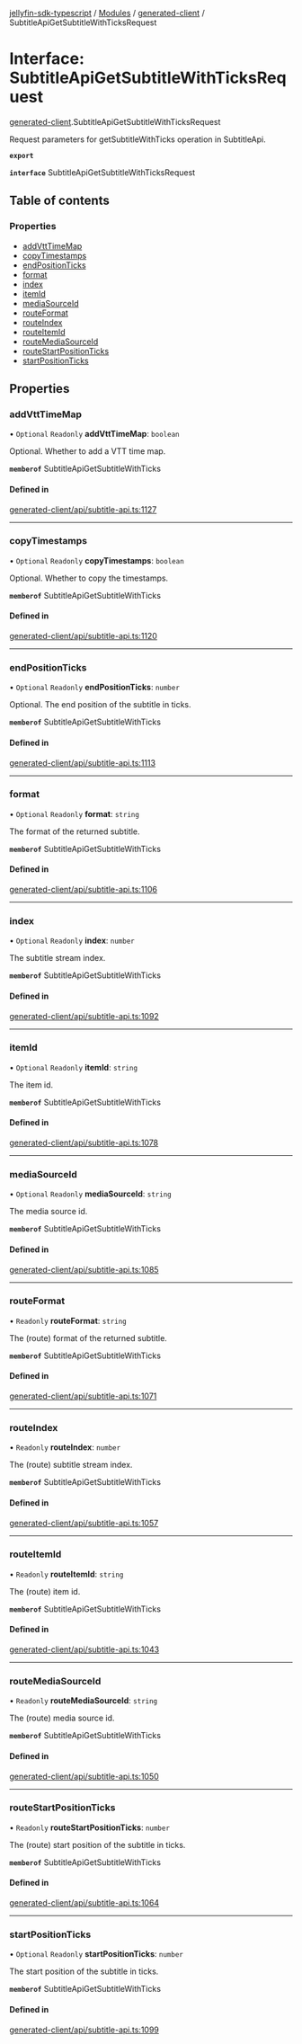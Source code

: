 [jellyfin-sdk-typescript](../README.md) / [Modules](../modules.md) / [generated-client](../modules/generated_client.md) / SubtitleApiGetSubtitleWithTicksRequest

# Interface: SubtitleApiGetSubtitleWithTicksRequest

[generated-client](../modules/generated_client.md).SubtitleApiGetSubtitleWithTicksRequest

Request parameters for getSubtitleWithTicks operation in SubtitleApi.

**`export`**

**`interface`** SubtitleApiGetSubtitleWithTicksRequest

## Table of contents

### Properties

- [addVttTimeMap](generated_client.SubtitleApiGetSubtitleWithTicksRequest.md#addvtttimemap)
- [copyTimestamps](generated_client.SubtitleApiGetSubtitleWithTicksRequest.md#copytimestamps)
- [endPositionTicks](generated_client.SubtitleApiGetSubtitleWithTicksRequest.md#endpositionticks)
- [format](generated_client.SubtitleApiGetSubtitleWithTicksRequest.md#format)
- [index](generated_client.SubtitleApiGetSubtitleWithTicksRequest.md#index)
- [itemId](generated_client.SubtitleApiGetSubtitleWithTicksRequest.md#itemid)
- [mediaSourceId](generated_client.SubtitleApiGetSubtitleWithTicksRequest.md#mediasourceid)
- [routeFormat](generated_client.SubtitleApiGetSubtitleWithTicksRequest.md#routeformat)
- [routeIndex](generated_client.SubtitleApiGetSubtitleWithTicksRequest.md#routeindex)
- [routeItemId](generated_client.SubtitleApiGetSubtitleWithTicksRequest.md#routeitemid)
- [routeMediaSourceId](generated_client.SubtitleApiGetSubtitleWithTicksRequest.md#routemediasourceid)
- [routeStartPositionTicks](generated_client.SubtitleApiGetSubtitleWithTicksRequest.md#routestartpositionticks)
- [startPositionTicks](generated_client.SubtitleApiGetSubtitleWithTicksRequest.md#startpositionticks)

## Properties

### addVttTimeMap

• `Optional` `Readonly` **addVttTimeMap**: `boolean`

Optional. Whether to add a VTT time map.

**`memberof`** SubtitleApiGetSubtitleWithTicks

#### Defined in

[generated-client/api/subtitle-api.ts:1127](https://github.com/thornbill/jellyfin-sdk-typescript/blob/b0f5501/src/generated-client/api/subtitle-api.ts#L1127)

___

### copyTimestamps

• `Optional` `Readonly` **copyTimestamps**: `boolean`

Optional. Whether to copy the timestamps.

**`memberof`** SubtitleApiGetSubtitleWithTicks

#### Defined in

[generated-client/api/subtitle-api.ts:1120](https://github.com/thornbill/jellyfin-sdk-typescript/blob/b0f5501/src/generated-client/api/subtitle-api.ts#L1120)

___

### endPositionTicks

• `Optional` `Readonly` **endPositionTicks**: `number`

Optional. The end position of the subtitle in ticks.

**`memberof`** SubtitleApiGetSubtitleWithTicks

#### Defined in

[generated-client/api/subtitle-api.ts:1113](https://github.com/thornbill/jellyfin-sdk-typescript/blob/b0f5501/src/generated-client/api/subtitle-api.ts#L1113)

___

### format

• `Optional` `Readonly` **format**: `string`

The format of the returned subtitle.

**`memberof`** SubtitleApiGetSubtitleWithTicks

#### Defined in

[generated-client/api/subtitle-api.ts:1106](https://github.com/thornbill/jellyfin-sdk-typescript/blob/b0f5501/src/generated-client/api/subtitle-api.ts#L1106)

___

### index

• `Optional` `Readonly` **index**: `number`

The subtitle stream index.

**`memberof`** SubtitleApiGetSubtitleWithTicks

#### Defined in

[generated-client/api/subtitle-api.ts:1092](https://github.com/thornbill/jellyfin-sdk-typescript/blob/b0f5501/src/generated-client/api/subtitle-api.ts#L1092)

___

### itemId

• `Optional` `Readonly` **itemId**: `string`

The item id.

**`memberof`** SubtitleApiGetSubtitleWithTicks

#### Defined in

[generated-client/api/subtitle-api.ts:1078](https://github.com/thornbill/jellyfin-sdk-typescript/blob/b0f5501/src/generated-client/api/subtitle-api.ts#L1078)

___

### mediaSourceId

• `Optional` `Readonly` **mediaSourceId**: `string`

The media source id.

**`memberof`** SubtitleApiGetSubtitleWithTicks

#### Defined in

[generated-client/api/subtitle-api.ts:1085](https://github.com/thornbill/jellyfin-sdk-typescript/blob/b0f5501/src/generated-client/api/subtitle-api.ts#L1085)

___

### routeFormat

• `Readonly` **routeFormat**: `string`

The (route) format of the returned subtitle.

**`memberof`** SubtitleApiGetSubtitleWithTicks

#### Defined in

[generated-client/api/subtitle-api.ts:1071](https://github.com/thornbill/jellyfin-sdk-typescript/blob/b0f5501/src/generated-client/api/subtitle-api.ts#L1071)

___

### routeIndex

• `Readonly` **routeIndex**: `number`

The (route) subtitle stream index.

**`memberof`** SubtitleApiGetSubtitleWithTicks

#### Defined in

[generated-client/api/subtitle-api.ts:1057](https://github.com/thornbill/jellyfin-sdk-typescript/blob/b0f5501/src/generated-client/api/subtitle-api.ts#L1057)

___

### routeItemId

• `Readonly` **routeItemId**: `string`

The (route) item id.

**`memberof`** SubtitleApiGetSubtitleWithTicks

#### Defined in

[generated-client/api/subtitle-api.ts:1043](https://github.com/thornbill/jellyfin-sdk-typescript/blob/b0f5501/src/generated-client/api/subtitle-api.ts#L1043)

___

### routeMediaSourceId

• `Readonly` **routeMediaSourceId**: `string`

The (route) media source id.

**`memberof`** SubtitleApiGetSubtitleWithTicks

#### Defined in

[generated-client/api/subtitle-api.ts:1050](https://github.com/thornbill/jellyfin-sdk-typescript/blob/b0f5501/src/generated-client/api/subtitle-api.ts#L1050)

___

### routeStartPositionTicks

• `Readonly` **routeStartPositionTicks**: `number`

The (route) start position of the subtitle in ticks.

**`memberof`** SubtitleApiGetSubtitleWithTicks

#### Defined in

[generated-client/api/subtitle-api.ts:1064](https://github.com/thornbill/jellyfin-sdk-typescript/blob/b0f5501/src/generated-client/api/subtitle-api.ts#L1064)

___

### startPositionTicks

• `Optional` `Readonly` **startPositionTicks**: `number`

The start position of the subtitle in ticks.

**`memberof`** SubtitleApiGetSubtitleWithTicks

#### Defined in

[generated-client/api/subtitle-api.ts:1099](https://github.com/thornbill/jellyfin-sdk-typescript/blob/b0f5501/src/generated-client/api/subtitle-api.ts#L1099)
